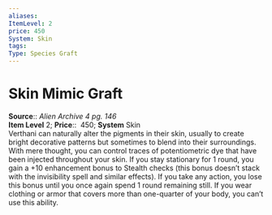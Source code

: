 ```yaml
---
aliases: 
ItemLevel: 2
price: 450
System: Skin
tags: 
Type: Species Graft
---
```


# Skin Mimic Graft

**Source**:: _Alien Archive 4 pg. 146_  
**Item Level** 2;
**Price**::  450; **System** Skin  
Verthani can naturally alter the pigments in their skin, usually to create bright decorative patterns but sometimes to blend into their surroundings. With mere thought, you can control traces of potentiometric dye that have been injected throughout your skin. If you stay stationary for 1 round, you gain a +10 enhancement bonus to Stealth checks (this bonus doesn’t stack with the invisibility spell and similar effects). If you take any action, you lose this bonus until you once again spend 1 round remaining still. If you wear clothing or armor that covers more than one-quarter of your body, you can’t use this ability.
